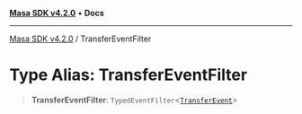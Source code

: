 [**Masa SDK v4.2.0**](../README.md) • **Docs**

***

[Masa SDK v4.2.0](../globals.md) / TransferEventFilter

# Type Alias: TransferEventFilter

> **TransferEventFilter**: `TypedEventFilter`\<[`TransferEvent`](TransferEvent.md)\>
